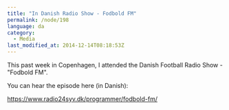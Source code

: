 ```yaml
---
title: "In Danish Radio Show - Fodbold FM"
permalink: /node/198
language: da
category:
  - Media
last_modified_at: 2014-12-14T08:18:53Z
---
```


This past week in Copenhagen, I attended the Danish Football Radio Show - "Fodbold FM".

You can hear the episode here (in Danish):

<https://www.radio24syv.dk/programmer/fodbold-fm/>
